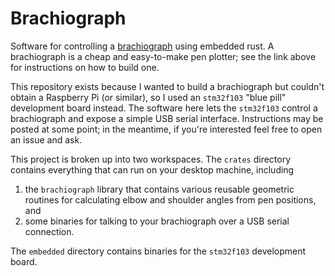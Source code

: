 # Brachiograph

Software for controlling a [brachiograph](https://www.brachiograph.art/explanation/index.html)
using embedded rust. A brachiograph is a cheap and easy-to-make pen plotter; see the link
above for instructions on how to build one.

This repository exists because I wanted to build a brachiograph but couldn't obtain a
Raspberry Pi (or similar), so I used an `stm32f103` "blue pill" development board instead.
The software here lets the `stm32f103` control a brachiograph and expose a simple USB serial
interface. Instructions may be posted at some point; in the meantime, if you're interested feel
free to open an issue and ask.

This project is broken up into two workspaces. The `crates` directory contains everything
that can run on your desktop machine, including

1. the `brachiograph` library that contains various reusable geometric routines
for calculating elbow and shoulder angles from pen positions, and
2. some binaries for talking to your brachiograph over a USB serial connection.

The `embedded` directory contains binaries for the `stm32f103` development board.
